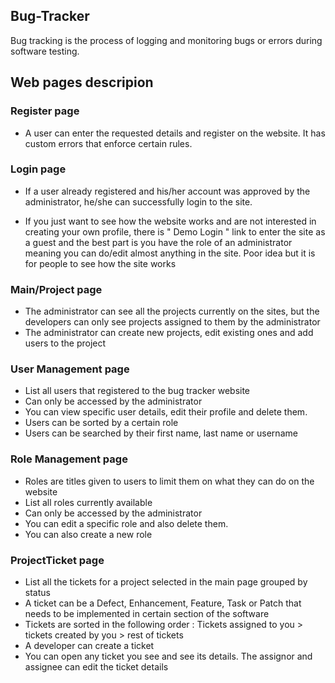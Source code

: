 <h2> Bug-Tracker </h1>

Bug tracking is the process of logging and monitoring bugs or errors during software testing.

<h2> Web pages descripion </h2>

<h3> Register page </h3>

- A user can enter the requested details and register on the website. It has custom errors that
  enforce certain rules.

<h3> Login page </h3>

- If a user already registered and his/her account was approved by the administrator, he/she can
  successfully login to the site.
  
- If you just want to see how the website works and are not interested in creating your own profile,
  there is " Demo Login " link to enter the site as a guest and the best part is you have the role of
  an administrator meaning you can do/edit almost anything in the site. Poor idea but it is for people
  to see how the site works

<h3> Main/Project page </h3>

- The administrator can see all the projects currently on the sites, but the developers can only see 
  projects assigned to them by the administrator
- The administrator can create new projects, edit existing ones and add users to the project

<h3> User Management page </h3>

- List all users that registered to the bug tracker website
- Can only be accessed by the administrator
- You can view specific user details, edit their profile and delete them. 
- Users can be sorted by a certain role
- Users can be searched by their first name, last name or username 

<h3> Role Management page </h3>

- Roles are titles given to users to limit them on what they can do on the website
- List all roles currently available
- Can only be accessed by the administrator
- You can edit a specific role and also delete them.
- You can also create a new role

<h3> ProjectTicket page </h3>

-  List all the tickets for a project selected in the main page grouped by status
-  A ticket can be a Defect, Enhancement, Feature, Task or Patch that needs to be
   implemented in certain section of the software
-  Tickets are sorted in the following order : Tickets assigned to you > tickets created by you > rest of tickets
-  A developer can create a ticket
-  You can open any ticket you see and see its details. The assignor and assignee can edit the ticket details



